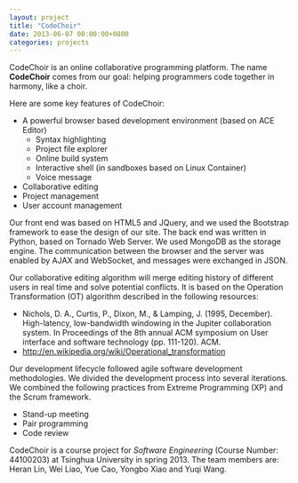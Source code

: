 ```yaml
---
layout: project
title: "CodeChoir"
date: 2013-06-07 00:00:00+0800
categories: projects
---
```


CodeChoir is an online collaborative programming platform. The name **CodeChoir** comes from our goal: helping programmers code together in harmony, like a choir.

Here are some key features of CodeChoir:

*   A powerful browser based development environment (based on ACE Editor)
    *   Syntax highlighting
    *   Project file explorer
    *   Online build system
    *   Interactive shell (in sandboxes based on Linux Container)
    *   Voice message
*   Collaborative editing
*   Project management
*   User account management

Our front end was based on HTML5 and JQuery, and we used the Bootstrap framework to ease the design of our site. The back end was written in Python, based on Tornado Web Server. We used MongoDB as the storage engine. The communication between the browser and the server was enabled by AJAX and WebSocket, and messages were exchanged in JSON.

Our collaborative editing algorithm will merge editing history of different users in real time and solve potential conflicts. It is based on the Operation Transformation (OT) algorithm described in the following resources:

*   Nichols, D. A., Curtis, P., Dixon, M., & Lamping, J. (1995, December). High-latency, low-bandwidth windowing in the Jupiter collaboration system. In Proceedings of the 8th annual ACM symposium on User interface and software technology (pp. 111-120). ACM.
*   <http://en.wikipedia.org/wiki/Operational_transformation>

Our development lifecycle followed agile software development methodologies. We divided the development process into several iterations. We combined the following practices from Extreme Programming (XP) and the Scrum framework.

*   Stand-up meeting
*   Pair programming
*   Code review

CodeChoir is a course project for *Software Engineering* (Course Number: 44100203) at Tsinghua University in spring 2013. The team members are: Heran Lin, Wei Liao, Yue Cao, Yongbo Xiao and Yuqi Wang.